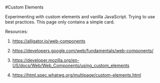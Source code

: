 #Custom Elements

Experimenting with custom elements and vanilla JavaScript. Trying to use best practices. This page only contains a simple card.

Resources:
1) https://alligator.io/web-components

2) https://developers.google.com/web/fundamentals/web-components/

3) https://developer.mozilla.org/en-US/docs/Web/Web_Components/using_custom_elements

4) https://html.spec.whatwg.org/multipage/custom-elements.html
